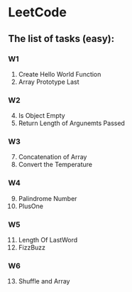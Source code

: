 # LeetCode

## The list of tasks (easy):
### W1
1) Create Hello World Function
2) Array Prototype Last
### W2
4) Is Object Empty
5) Return Length of Argunemts Passed
### W3
7) Concatenation of Array
8) Convert the Temperature
### W4
9) Palindrome Number
10) PlusOne 
### W5
11) Length Of LastWord
12) FizzBuzz
### W6
13) Shuffle and Array
